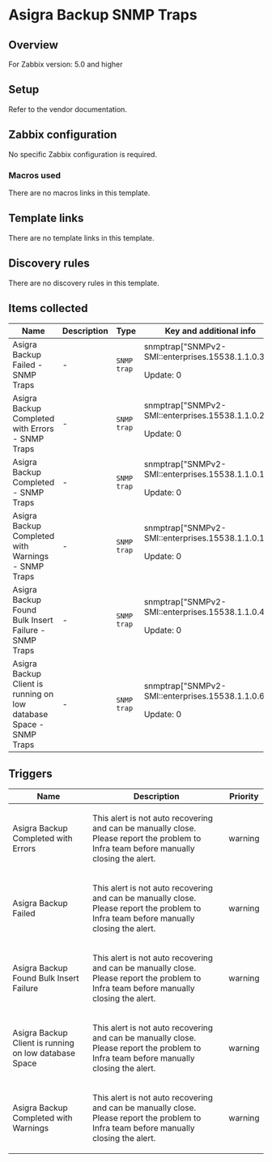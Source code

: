 # Asigra Backup SNMP Traps

## Overview

For Zabbix version: 5.0 and higher

## Setup

Refer to the vendor documentation.

## Zabbix configuration

No specific Zabbix configuration is required.

### Macros used

There are no macros links in this template.

## Template links

There are no template links in this template.

## Discovery rules

There are no discovery rules in this template.

## Items collected

|Name|Description|Type|Key and additional info|
|----|-----------|----|----|
|Asigra Backup Failed - SNMP Traps|<p>-</p>|`SNMP trap`|snmptrap["SNMPv2-SMI::enterprises.15538.1.1.0.3"]<p>Update: 0</p>|
|Asigra Backup Completed with Errors - SNMP Traps|<p>-</p>|`SNMP trap`|snmptrap["SNMPv2-SMI::enterprises.15538.1.1.0.2"]<p>Update: 0</p>|
|Asigra Backup Completed - SNMP Traps|<p>-</p>|`SNMP trap`|snmptrap["SNMPv2-SMI::enterprises.15538.1.1.0.1"]<p>Update: 0</p>|
|Asigra Backup Completed with Warnings - SNMP Traps|<p>-</p>|`SNMP trap`|snmptrap["SNMPv2-SMI::enterprises.15538.1.1.0.11"]<p>Update: 0</p>|
|Asigra Backup Found Bulk Insert Failure - SNMP Traps|<p>-</p>|`SNMP trap`|snmptrap["SNMPv2-SMI::enterprises.15538.1.1.0.4"]<p>Update: 0</p>|
|Asigra Backup Client is running on low database Space - SNMP Traps|<p>-</p>|`SNMP trap`|snmptrap["SNMPv2-SMI::enterprises.15538.1.1.0.6"]<p>Update: 0</p>|
## Triggers

|Name|Description|Priority|
|----|-----------|----|
|Asigra Backup Completed with Errors|<p>This alert is not auto recovering and can be manually close. Please report the problem to Infra team before manually closing the alert.</p>|warning|
|Asigra Backup Failed|<p>This alert is not auto recovering and can be manually close. Please report the problem to Infra team before manually closing the alert.</p>|warning|
|Asigra Backup Found Bulk Insert Failure|<p>This alert is not auto recovering and can be manually close. Please report the problem to Infra team before manually closing the alert.</p>|warning|
|Asigra Backup Client is running on low database Space|<p>This alert is not auto recovering and can be manually close. Please report the problem to Infra team before manually closing the alert.</p>|warning|
|Asigra Backup Completed with Warnings|<p>This alert is not auto recovering and can be manually close. Please report the problem to Infra team before manually closing the alert.</p>|warning|
